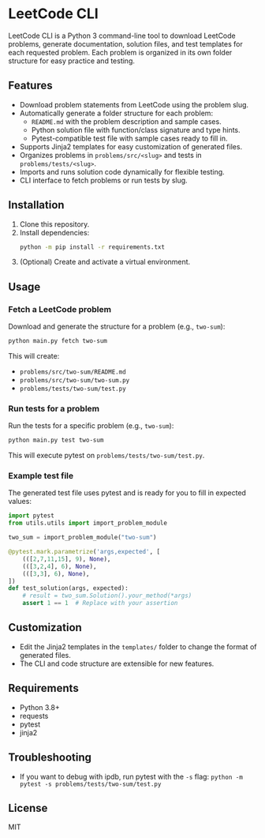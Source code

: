 # LeetCode CLI

LeetCode CLI is a Python 3 command-line tool to download LeetCode problems, generate documentation, solution files, and test templates for each requested problem. Each problem is organized in its own folder structure for easy practice and testing.

## Features
- Download problem statements from LeetCode using the problem slug.
- Automatically generate a folder structure for each problem:
  - `README.md` with the problem description and sample cases.
  - Python solution file with function/class signature and type hints.
  - Pytest-compatible test file with sample cases ready to fill in.
- Supports Jinja2 templates for easy customization of generated files.
- Organizes problems in `problems/src/<slug>` and tests in `problems/tests/<slug>`.
- Imports and runs solution code dynamically for flexible testing.
- CLI interface to fetch problems or run tests by slug.

## Installation
1. Clone this repository.
2. Install dependencies:
   ```bash
   python -m pip install -r requirements.txt
   ```
3. (Optional) Create and activate a virtual environment.

## Usage

### Fetch a LeetCode problem
Download and generate the structure for a problem (e.g., `two-sum`):
```bash
python main.py fetch two-sum
```
This will create:
- `problems/src/two-sum/README.md`
- `problems/src/two-sum/two-sum.py`
- `problems/tests/two-sum/test.py`

### Run tests for a problem
Run the tests for a specific problem (e.g., `two-sum`):
```bash
python main.py test two-sum
```
This will execute pytest on `problems/tests/two-sum/test.py`.

### Example test file
The generated test file uses pytest and is ready for you to fill in expected values:
```python
import pytest
from utils.utils import import_problem_module

two_sum = import_problem_module("two-sum")

@pytest.mark.parametrize('args,expected', [
    (([2,7,11,15], 9), None),
    (([3,2,4], 6), None),
    (([3,3], 6), None),
])
def test_solution(args, expected):
    # result = two_sum.Solution().your_method(*args)
    assert 1 == 1  # Replace with your assertion
```

## Customization
- Edit the Jinja2 templates in the `templates/` folder to change the format of generated files.
- The CLI and code structure are extensible for new features.

## Requirements
- Python 3.8+
- requests
- pytest
- jinja2

## Troubleshooting
- If you want to debug with ipdb, run pytest with the `-s` flag: `python -m pytest -s problems/tests/two-sum/test.py`

## License
MIT
